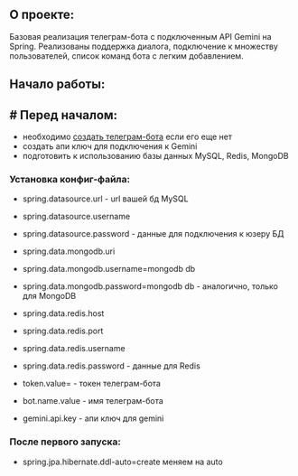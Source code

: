 ## О проекте:
Базовая реализация телеграм-бота с подключенным API Gemini на Spring. Реализованы поддержка диалога, подключение к множеству пользователей, список команд бота с легким добавлением.


## Начало работы:
## # Перед началом: 
- необходимо [создать телеграм-бота](https://core.telegram.org/bots/tutorial) если его еще нет
- создать апи ключ для подключения к Gemini
- подготовить к использованию базы данных MySQL, Redis, MongoDB
###  Установка конфиг-файла:
- spring.datasource.url - url вашей бд MySQL
- spring.datasource.username 
- spring.datasource.password - данные для подключения к юзеру БД
  
- spring.data.mongodb.uri 
- spring.data.mongodb.username=mongodb db 
- spring.data.mongodb.password=mongodb db - аналогично, только для MongoDB
  
- spring.data.redis.host
- spring.data.redis.port
- spring.data.redis.username
- spring.data.redis.password - данные для Redis
  
- token.value= - токен телеграм-бота
- bot.name.value - имя телеграм-бота

- gemini.api.key - апи ключ для gemini

### После первого запуска:
- spring.jpa.hibernate.ddl-auto=create меняем на auto
